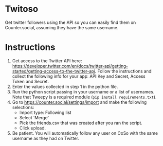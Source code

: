 # Twitoso
Get twitter followers using the API so you can easily find them on Counter.social, assuming they have the same username.

# Instructions
1. Get access to the Twitter API here: https://developer.twitter.com/en/docs/twitter-api/getting-started/getting-access-to-the-twitter-api. Follow the instructions and collect the following info for your app: API Key and Secret, Access Token and Secret.
2. Enter the values collected in step 1 in the python file.
3. Run the python script passing in your username or a list of usernames. Note that Tweepy is a required module (`pip install requirements.txt`).
4. Go to https://counter.social/settings/import and make the following selections:
    - Import type: Following list
    - Select 'Merge'
    - Pick the friends.csv that was created after you ran the script.
    - Click upload.
5. Be patient. You will automatically follow any user on CoSo with the same username as they had on Twitter.